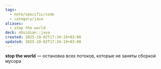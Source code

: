 ```yaml
---
tags:
  - note/specific/code
  - category/java
aliases:
  - stop the world
deck: obsidian::java
created: 2025-10-02T17:34:19+03:00
updated: 2025-10-02T17:34:19+03:00
---
```


**stop the world**
—
остановка всех потоков, которые не заняты сборкой мусора
